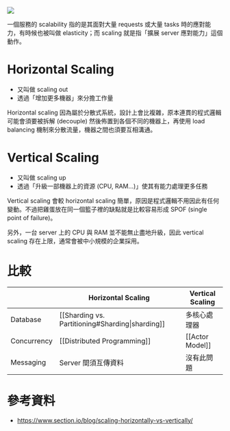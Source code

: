 ![](<https://raw.githubusercontent.com/Jamison-Chen/KM-software/master/img/horizontal-scaling-vs-vertical-scaling.png>)

一個服務的 scalability 指的是其面對大量 requests 或大量 tasks 時的應對能力，有時候也被叫做 elasticity；而 scaling 就是指「擴展 server 應對能力」這個動作。

# Horizontal Scaling

- 又叫做 scaling out
- 透過「增加更多機器」來分擔工作量

Horizontal scaling 因為屬於分散式系統，設計上會比複雜，原本連貫的程式邏輯可能會須要被拆解 (decouple) 然後佈置到各個不同的機器上，再使用 load balancing 機制來分散流量，機器之間也須要互相溝通。

# Vertical Scaling

- 又叫做 scaling up
- 透過「升級一部機器上的資源 (CPU, RAM...)」使其有能力處理更多任務

Vertical scaling 會較 horizontal scaling 簡單，原因是程式邏輯不用因此有任何變動。不過把雞蛋放在同一個籃子裡的缺點就是比較容易形成 SPOF (single point of failure)。

另外，一台 server 上的 CPU 與 RAM 並不能無止盡地升級，因此 vertical scaling 存在上限，通常會被中小規模的企業採用。

# 比較

| |Horizontal Scaling|Vertical Scaling|
|---|---|---|
|Database|[[Sharding vs. Partitioning#Sharding\|sharding]]|多核心處理器|
|Concurrency|[[Distributed Programming]]|[[Actor Model]]|
|Messaging|Server 間須互傳資料|沒有此問題|

# 參考資料

- <https://www.section.io/blog/scaling-horizontally-vs-vertically/>
